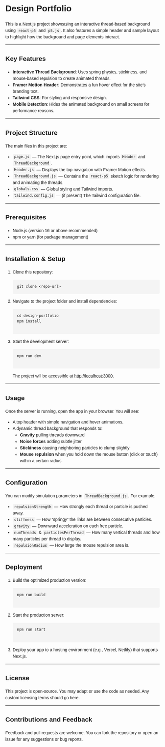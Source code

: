 <!DOCTYPE html>
<html>
<head>
  <meta charset="UTF-8" />
  <title>Design Portfolio - README</title>
  <style>
    body {
      font-family: Arial, sans-serif;
      margin: 24px;
      padding: 0;
      line-height: 1.5;
    }
    code {
      background-color: #f4f4f4;
      padding: 0.2em 0.4em;
      border-radius: 4px;
    }
    pre {
      background-color: #f4f4f4;
      padding: 1em;
      border-radius: 4px;
      overflow-x: auto;
    }
  </style>
</head>
<body>

  <h1>Design Portfolio</h1>
  <p>
    This is a Next.js project showcasing an interactive thread-based background
    using <code>react-p5</code> and <code>p5.js</code>. It also features a simple
    header and sample layout to highlight how the background and page elements
    interact.
  </p>

  <hr />

  <h2>Key Features</h2>
  <ul>
    <li>
      <strong>Interactive Thread Background</strong>:
      Uses spring physics, stickiness, and mouse-based repulsion to create
      animated threads.  
    </li>
    <li>
      <strong>Framer Motion Header</strong>:
      Demonstrates a fun hover effect for the site’s branding text.
    </li>
    <li>
      <strong>Tailwind CSS</strong>:
      For styling and responsive design.
    </li>
    <li>
      <strong>Mobile Detection</strong>:
      Hides the animated background on small screens for performance reasons.
    </li>
  </ul>

  <hr />

  <h2>Project Structure</h2>
  <p>The main files in this project are:</p>
  <ul>
    <li>
      <code>page.js</code> — The Next.js page entry point, which imports
      <code>Header</code> and <code>ThreadBackground</code>.
    </li>
    <li>
      <code>Header.js</code> — Displays the top navigation with
      Framer Motion effects.
    </li>
    <li>
      <code>ThreadBackground.js</code> — Contains the <code>react-p5</code>
      sketch logic for rendering and animating the threads.
    </li>
    <li>
      <code>globals.css</code> — Global styling and Tailwind imports.
    </li>
    <li>
      <code>tailwind.config.js</code> — (if present) The Tailwind configuration file.
    </li>
  </ul>

  <hr />

  <h2>Prerequisites</h2>
  <ul>
    <li>Node.js (version 16 or above recommended)</li>
    <li>npm or yarn (for package management)</li>
  </ul>

  <hr />

  <h2>Installation &amp; Setup</h2>
  <ol>
    <li>
      Clone this repository:
      <pre><code>git clone &lt;repo-url&gt;</code></pre>
    </li>
    <li>
      Navigate to the project folder and install dependencies:
      <pre><code>cd design-portfolio
npm install
      </code></pre>
    </li>
    <li>
      Start the development server:
      <pre><code>npm run dev
      </code></pre>
      The project will be accessible at <a href="http://localhost:3000">http://localhost:3000</a>.
    </li>
  </ol>

  <hr />

  <h2>Usage</h2>
  <p>
    Once the server is running, open the app in your browser. You will see:
  </p>
  <ul>
    <li>A top header with simple navigation and hover animations.</li>
    <li>A dynamic thread background that responds to:
      <ul>
        <li><strong>Gravity</strong> pulling threads downward</li>
        <li><strong>Noise forces</strong> adding subtle jitter</li>
        <li><strong>Stickiness</strong> causing neighboring particles to clump slightly</li>
        <li><strong>Mouse repulsion</strong> when you hold down the mouse button (click or touch)
            within a certain radius
        </li>
      </ul>
    </li>
  </ul>

  <hr />

  <h2>Configuration</h2>
  <p>
    You can modify simulation parameters in <code>ThreadBackground.js</code>.
    For example:
  </p>
  <ul>
    <li>
      <code>repulsionStrength</code> — How strongly each thread or particle is pushed away.
    </li>
    <li>
      <code>stiffness</code> — How “springy” the links are between consecutive particles.
    </li>
    <li>
      <code>gravity</code> — Downward acceleration on each free particle.
    </li>
    <li>
      <code>numThreads</code> &amp; <code>particlesPerThread</code> — How many vertical
      threads and how many particles per thread to display.
    </li>
    <li>
      <code>repulsionRadius</code> — How large the mouse repulsion area is.
    </li>
  </ul>

  <hr />

  <h2>Deployment</h2>
  <ol>
    <li>
      Build the optimized production version:
      <pre><code>npm run build
      </code></pre>
    </li>
    <li>
      Start the production server:
      <pre><code>npm run start
      </code></pre>
    </li>
    <li>Deploy your app to a hosting environment (e.g., Vercel, Netlify) that supports Next.js.</li>
  </ol>

  <hr />

  <h2>License</h2>
  <p>
    This project is open-source. You may adapt or use the code as needed.
    Any custom licensing terms should go here.
  </p>

  <hr />

  <h2>Contributions and Feedback</h2>
  <p>
    Feedback and pull requests are welcome. 
    You can fork the repository or open an issue for any suggestions or bug reports.
  </p>

</body>
</html>
